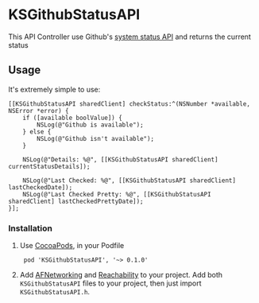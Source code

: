 # KSGithubStatusAPI

This API Controller use Github's [system status API](https://github.com/blog/1348-github-system-status-api) and returns the current status


## Usage

It's extremely simple to use:

    [[KSGithubStatusAPI sharedClient] checkStatus:^(NSNumber *available, NSError *error) {
        if ([available boolValue]) {
            NSLog(@"Github is available");
        } else {
            NSLog(@"Github isn't available");
        }
        
        NSLog(@"Details: %@", [[KSGithubStatusAPI sharedClient] currentStatusDetails]);
        
        NSLog(@"Last Checked: %@", [[KSGithubStatusAPI sharedClient] lastCheckedDate]);
        NSLog(@"Last Checked Pretty: %@", [[KSGithubStatusAPI sharedClient] lastCheckedPrettyDate]);
    }];

### Installation

1. Use [CocoaPods](http://cocoapods.org/), in your Podfile

		pod 'KSGithubStatusAPI', '~> 0.1.0'

2. Add [AFNetworking](http://afnetworking.com/) and [Reachability](https://github.com/tonymillion/Reachability) to your project. Add both `KSGithubStatusAPI` files to your project, then just import `KSGithubStatusAPI.h`.
